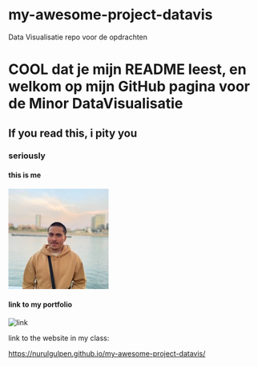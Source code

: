 # my-awesome-project-datavis
Data Visualisatie repo voor de opdrachten

# COOL dat je mijn README leest, en welkom op mijn GitHub pagina voor de Minor DataVisualisatie
## If you read this, i pity you
### seriously

#### this is me
![profile pic](profile_pic.jpg)

#### link to my portfolio
![link](https://github.com/nurulgulpen)

link to the website in my class:

https://nurulgulpen.github.io/my-awesome-project-datavis/
